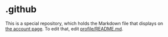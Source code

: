 # .github
This is a special repository, which holds the Markdown file that displays on [the account page](https://github.com/Team6000). To edit that, edit [profile/README.md](https://github.com/Team6000/.github/blob/main/profile/README.md).
